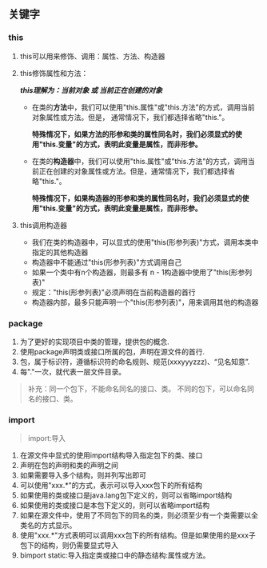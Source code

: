 ## 关键字

### this

1. this可以用来修饰、调用：属性、方法、构造器

2. this修饰属性和方法：

   ***this理解为：当前对象 或 当前正在创建的对象***

   - 在类的**方法**中，我们可以使用"this.属性"或"this.方法"的方式，调用当前对象属性或方法。但是， 通常情况下，我们都选择省略"this."。

     **特殊情况下，如果方法的形参和类的属性同名时，我们必须显式的使用"this.变量"的方式，表明此变量是属性，而非形参。**

   - 在类的**构造器**中，我们可以使用"this.属性"或"this.方法"的方式，调用当前正在创建的对象属性或方法。但是，通常情况下，我们都选择省略"this."。

     **特殊情况下，如果构造器的形参和类的属性同名时，我们必须显式的使用"this.变量"的方式，表明此变量是属性，而非形参。**

3. this调用构造器
    *  我们在类的构造器中，可以显式的使用"this(形参列表)"方式，调用本类中指定的其他构造器
    *   构造器中不能通过"this(形参列表)"方式调用自己
    *   如果一个类中有n个构造器，则最多有 n - 1构造器中使用了"this(形参列表)"
    *   规定："this(形参列表)"必须声明在当前构造器的首行
    *   构造器内部，最多只能声明一个"this(形参列表)"，用来调用其他的构造器



### package

1. 为了更好的实现项目中类的管理，提供包的概念.
2. 使用package声明类或接口所属的包，声明在源文件的首行.
3. 包，属于标识符，遵循标识符的命名规则、规范(xxxyyyzzz)、“见名知意”.
4. 每"."一次，就代表一层文件目录。

>补充：同一个包下，不能命名同名的接口、类。
不同的包下，可以命名同名的接口、类。



### import
>import:导入

1.  在源文件中显式的使用import结构导入指定包下的类、接口
2.  声明在包的声明和类的声明之间
3.  如果需要导入多个结构，则并列写出即可
4.  可以使用"xxx.*"的方式，表示可以导入xxx包下的所有结构
5.  如果使用的类或接口是java.lang包下定义的，则可以省略import结构
6.  如果使用的类或接口是本包下定义的，则可以省略import结构
7.  如果在源文件中，使用了不同包下的同名的类，则必须至少有一个类需要以全类名的方式显示。
8.  使用"xxx.*"方式表明可以调用xxx包下的所有结构。但是如果使用的是xxx子包下的结构，则仍需要显式导入
9.  bimport static:导入指定类或接口中的静态结构:属性或方法。 


